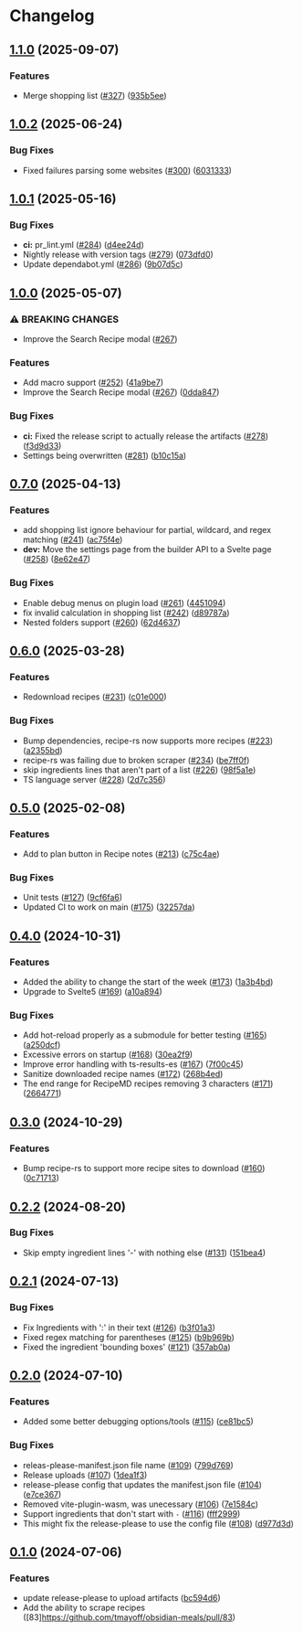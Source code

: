 # Changelog

## [1.1.0](https://github.com/tmayoff/obsidian-meals/compare/1.0.2...1.1.0) (2025-09-07)


### Features

* Merge shopping list ([#327](https://github.com/tmayoff/obsidian-meals/issues/327)) ([935b5ee](https://github.com/tmayoff/obsidian-meals/commit/935b5ee2c4d10b82f732ba39e1c1b91a4f22c55b))

## [1.0.2](https://github.com/tmayoff/obsidian-meals/compare/1.0.1...1.0.2) (2025-06-24)


### Bug Fixes

* Fixed failures parsing some websites ([#300](https://github.com/tmayoff/obsidian-meals/issues/300)) ([6031333](https://github.com/tmayoff/obsidian-meals/commit/6031333820dbb32b2b528e68a00ca6718458fd76))

## [1.0.1](https://github.com/tmayoff/obsidian-meals/compare/1.0.0...1.0.1) (2025-05-16)


### Bug Fixes

* **ci:** pr_lint.yml ([#284](https://github.com/tmayoff/obsidian-meals/issues/284)) ([d4ee24d](https://github.com/tmayoff/obsidian-meals/commit/d4ee24d17841c64ffe4bf609c661dceeb2fcc9c7))
* Nightly release with version tags ([#279](https://github.com/tmayoff/obsidian-meals/issues/279)) ([073dfd0](https://github.com/tmayoff/obsidian-meals/commit/073dfd0314e4a504794b4897f6158aaaf1c8b205))
* Update dependabot.yml ([#286](https://github.com/tmayoff/obsidian-meals/issues/286)) ([9b07d5c](https://github.com/tmayoff/obsidian-meals/commit/9b07d5ca3da34ac3d44f5bf26b78dad65f94accd))

## [1.0.0](https://github.com/tmayoff/obsidian-meals/compare/0.7.0...1.0.0) (2025-05-07)


### ⚠ BREAKING CHANGES

* Improve the Search Recipe modal ([#267](https://github.com/tmayoff/obsidian-meals/issues/267))

### Features

* Add macro support ([#252](https://github.com/tmayoff/obsidian-meals/issues/252)) ([41a9be7](https://github.com/tmayoff/obsidian-meals/commit/41a9be74952a882f2b1399d628f6f5b3c70d4a45))
* Improve the Search Recipe modal ([#267](https://github.com/tmayoff/obsidian-meals/issues/267)) ([0dda847](https://github.com/tmayoff/obsidian-meals/commit/0dda847d3b56249d8a97d10bb080f351298573b4))


### Bug Fixes

* **ci:** Fixed the release script to actually release the artifacts ([#278](https://github.com/tmayoff/obsidian-meals/issues/278)) ([f3d9d33](https://github.com/tmayoff/obsidian-meals/commit/f3d9d33e6b9e7c117e9b1088f068a24ba8ca8662))
* Settings being overwritten ([#281](https://github.com/tmayoff/obsidian-meals/issues/281)) ([b10c15a](https://github.com/tmayoff/obsidian-meals/commit/b10c15a61d086241ec7b6b0cd591d991c7703663))

## [0.7.0](https://github.com/tmayoff/obsidian-meals/compare/0.6.0...0.7.0) (2025-04-13)


### Features

* add shopping list ignore behaviour for partial, wildcard, and regex matching ([#241](https://github.com/tmayoff/obsidian-meals/issues/241)) ([ac75f4e](https://github.com/tmayoff/obsidian-meals/commit/ac75f4eff6725606eab437d5da6c097331763cc8))
* **dev:** Move the settings page from the builder API to a Svelte page ([#258](https://github.com/tmayoff/obsidian-meals/issues/258)) ([8e62e47](https://github.com/tmayoff/obsidian-meals/commit/8e62e470d377f5d29fdd5f92e7586cda6169c54c))


### Bug Fixes

* Enable debug menus on plugin load ([#261](https://github.com/tmayoff/obsidian-meals/issues/261)) ([4451094](https://github.com/tmayoff/obsidian-meals/commit/4451094a4b35e1883ff8e6a2028c27570b97b9f4))
* fix invalid calculation in shopping list ([#242](https://github.com/tmayoff/obsidian-meals/issues/242)) ([d89787a](https://github.com/tmayoff/obsidian-meals/commit/d89787a53ec929a469ec177ea15d4d3d275779df))
* Nested folders support ([#260](https://github.com/tmayoff/obsidian-meals/issues/260)) ([62d4637](https://github.com/tmayoff/obsidian-meals/commit/62d46374b6a17c06c4a90b2f7d5c2b3d39ce95d0))

## [0.6.0](https://github.com/tmayoff/obsidian-meals/compare/0.5.0...0.6.0) (2025-03-28)


### Features

* Redownload recipes ([#231](https://github.com/tmayoff/obsidian-meals/issues/231)) ([c01e000](https://github.com/tmayoff/obsidian-meals/commit/c01e0001610b370ec21715d7f96d97798fc0ddc7))


### Bug Fixes

* Bump dependencies, recipe-rs now supports more recipes ([#223](https://github.com/tmayoff/obsidian-meals/issues/223)) ([a2355bd](https://github.com/tmayoff/obsidian-meals/commit/a2355bd3fcb9423267dae7db10e7a3705bf32105))
* recipe-rs was failing due to broken scraper  ([#234](https://github.com/tmayoff/obsidian-meals/issues/234)) ([be7ff0f](https://github.com/tmayoff/obsidian-meals/commit/be7ff0f68ad2a872b8da50f794e6ea87b01852f5))
* skip ingredients lines that aren't part of a list ([#226](https://github.com/tmayoff/obsidian-meals/issues/226)) ([98f5a1e](https://github.com/tmayoff/obsidian-meals/commit/98f5a1ec7b5c409cf99591d7eaeb2b48d5314f44))
* TS language server ([#228](https://github.com/tmayoff/obsidian-meals/issues/228)) ([2d7c356](https://github.com/tmayoff/obsidian-meals/commit/2d7c356babb4ec2dbb7eab51a20743e8c6d60a22))

## [0.5.0](https://github.com/tmayoff/obsidian-meals/compare/0.4.0...0.5.0) (2025-02-08)


### Features

* Add to plan button in Recipe notes ([#213](https://github.com/tmayoff/obsidian-meals/issues/213)) ([c75c4ae](https://github.com/tmayoff/obsidian-meals/commit/c75c4aee46efdb1a5aba515e757adf6fb961c55a))


### Bug Fixes

* Unit tests ([#127](https://github.com/tmayoff/obsidian-meals/issues/127)) ([9cf6fa6](https://github.com/tmayoff/obsidian-meals/commit/9cf6fa601aa8d8e96d8a352036e22cd5eb4615c3))
* Updated CI to work on main ([#175](https://github.com/tmayoff/obsidian-meals/issues/175)) ([32257da](https://github.com/tmayoff/obsidian-meals/commit/32257daa3669501710fffc2f0d60558e48339026))

## [0.4.0](https://github.com/tmayoff/obsidian-meals/compare/0.3.0...0.4.0) (2024-10-31)


### Features

* Added the ability to change the start of the week ([#173](https://github.com/tmayoff/obsidian-meals/issues/173)) ([1a3b4bd](https://github.com/tmayoff/obsidian-meals/commit/1a3b4bd7c1ea1e6c8390c75f1158ca4998558c1c))
* Upgrade to Svelte5 ([#169](https://github.com/tmayoff/obsidian-meals/issues/169)) ([a10a894](https://github.com/tmayoff/obsidian-meals/commit/a10a8940972a02642da25a64999f3fda5885b1dd))


### Bug Fixes

* Add hot-reload properly as a submodule for better testing ([#165](https://github.com/tmayoff/obsidian-meals/issues/165)) ([a250dcf](https://github.com/tmayoff/obsidian-meals/commit/a250dcf37a6a0364492e9cde74d926f3d53d80f0))
* Excessive errors on startup ([#168](https://github.com/tmayoff/obsidian-meals/issues/168)) ([30ea2f9](https://github.com/tmayoff/obsidian-meals/commit/30ea2f925c29306cc77ce5954a3b04c2a3eae778))
* Improve error handling with ts-results-es ([#167](https://github.com/tmayoff/obsidian-meals/issues/167)) ([7f00c45](https://github.com/tmayoff/obsidian-meals/commit/7f00c45ece8046ac177af2ed5965fe632dab07d8))
* Sanitize downloaded recipe names ([#172](https://github.com/tmayoff/obsidian-meals/issues/172)) ([268b4ed](https://github.com/tmayoff/obsidian-meals/commit/268b4ed149918a8d8f41a3062d885eb4ce9c5f13))
* The end range for RecipeMD recipes removing 3 characters ([#171](https://github.com/tmayoff/obsidian-meals/issues/171)) ([2664771](https://github.com/tmayoff/obsidian-meals/commit/26647717ead38a70561131dc084f6c294b39bf96))

## [0.3.0](https://github.com/tmayoff/obsidian-meals/compare/0.2.2...0.3.0) (2024-10-29)


### Features

* Bump recipe-rs to support more recipe sites to download ([#160](https://github.com/tmayoff/obsidian-meals/issues/160)) ([0c71713](https://github.com/tmayoff/obsidian-meals/commit/0c717131dc35bda4bf88a6d36307307eecc6cefa))

## [0.2.2](https://github.com/tmayoff/obsidian-meals/compare/0.2.1...0.2.2) (2024-08-20)


### Bug Fixes

* Skip empty ingredient lines '-' with nothing else ([#131](https://github.com/tmayoff/obsidian-meals/issues/131)) ([151bea4](https://github.com/tmayoff/obsidian-meals/commit/151bea43d743d0e20c5f9a8dff2cfc313f6ad6e9))

## [0.2.1](https://github.com/tmayoff/obsidian-meals/compare/0.2.0...0.2.1) (2024-07-13)


### Bug Fixes

* Fix Ingredients with ':' in their text ([#126](https://github.com/tmayoff/obsidian-meals/issues/126)) ([b3f01a3](https://github.com/tmayoff/obsidian-meals/commit/b3f01a3ac6714e0303af1a8f287faae998e71973))
* Fixed regex matching for parentheses ([#125](https://github.com/tmayoff/obsidian-meals/issues/125)) ([b9b969b](https://github.com/tmayoff/obsidian-meals/commit/b9b969bca8ec4696f010f269915076dae2531a0c))
* Fixed the ingredient 'bounding boxes' ([#121](https://github.com/tmayoff/obsidian-meals/issues/121)) ([357ab0a](https://github.com/tmayoff/obsidian-meals/commit/357ab0a95e87f8a8f4f13462e52065163bfe4f7b))

## [0.2.0](https://github.com/tmayoff/obsidian-meals/compare/0.1.1...0.2.0) (2024-07-10)


### Features

* Added some better debugging options/tools ([#115](https://github.com/tmayoff/obsidian-meals/issues/115)) ([ce81bc5](https://github.com/tmayoff/obsidian-meals/commit/ce81bc59c28bc43a5ba18cdb9b1ae4945bb4de62))


### Bug Fixes

* releas-please-manifest.json file name ([#109](https://github.com/tmayoff/obsidian-meals/issues/109)) ([799d769](https://github.com/tmayoff/obsidian-meals/commit/799d7693210a63bed942512322df6fbe14924675))
* Release uploads ([#107](https://github.com/tmayoff/obsidian-meals/issues/107)) ([1dea1f3](https://github.com/tmayoff/obsidian-meals/commit/1dea1f3af31ca2112406d91acc40bcfbbf0599ef))
* release-please config that updates the manifest.json file ([#104](https://github.com/tmayoff/obsidian-meals/issues/104)) ([e7ce367](https://github.com/tmayoff/obsidian-meals/commit/e7ce3671479198d6f9eee0d7f6accb8c3b619807))
* Removed vite-plugin-wasm, was unecessary ([#106](https://github.com/tmayoff/obsidian-meals/issues/106)) ([7e1584c](https://github.com/tmayoff/obsidian-meals/commit/7e1584cfe038d110219b31fc386936550315e2a9))
* Support ingredients that don't start with `-` ([#116](https://github.com/tmayoff/obsidian-meals/issues/116)) ([fff2999](https://github.com/tmayoff/obsidian-meals/commit/fff29990d069116349121901504c4ac3706f62d6))
* This might fix the release-please to use the config file ([#108](https://github.com/tmayoff/obsidian-meals/issues/108)) ([d977d3d](https://github.com/tmayoff/obsidian-meals/commit/d977d3d8cac118333bc92f2784086e18682edd3a))

## [0.1.0](https://github.com/tmayoff/obsidian-meals/compare/0.0.12...v0.1.0) (2024-07-06)


### Features

* update release-please to upload artifacts ([bc594d6](https://github.com/tmayoff/obsidian-meals/commit/bc594d6732f5cab4d9b236c29709ffa09e9739bd))
* Add the ability to scrape recipes ([83]https://github.com/tmayoff/obsidian-meals/pull/83)
